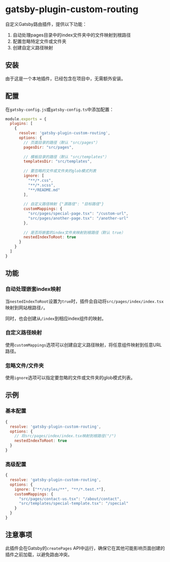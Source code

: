 # gatsby-plugin-custom-routing

自定义Gatsby路由插件，提供以下功能：

1. 自动处理pages目录中的index文件夹中的文件映射到根路径
2. 配置忽略特定文件或文件夹
3. 创建自定义路径映射

## 安装

由于这是一个本地插件，已经包含在项目中，无需额外安装。

## 配置

在`gatsby-config.js`或`gatsby-config.ts`中添加配置：

```js
module.exports = {
  plugins: [
    {
      resolve: 'gatsby-plugin-custom-routing',
      options: {
        // 页面目录的路径（默认 "src/pages"）
        pagesDir: "src/pages",
        
        // 模板目录的路径（默认 "src/templates"）
        templatesDir: "src/templates",
        
        // 要忽略的文件或文件夹的glob模式列表
        ignore: [
          "**/*.css",
          "**/*.scss",
          "**/README.md"
        ],
        
        // 自定义路径映射 {"源路径": "目标路径"}
        customMappings: {
          "src/pages/special-page.tsx": "/custom-url",
          "src/pages/another-page.tsx": "/another-url"
        },
        
        // 是否将嵌套的index文件夹映射到根路径（默认 true）
        nestedIndexToRoot: true
      }
    }
  ]
}
```

## 功能

### 自动处理嵌套index映射

当`nestedIndexToRoot`设置为`true`时，插件会自动将`src/pages/index/index.tsx`映射到网站根路径`/`。

同时，也会创建从`/index`到相应index组件的映射。

### 自定义路径映射

使用`customMappings`选项可以创建自定义路径映射，将任意组件映射到任意URL路径。

### 忽略文件/文件夹

使用`ignore`选项可以指定要忽略的文件或文件夹的glob模式列表。

## 示例

### 基本配置

```js
{
  resolve: 'gatsby-plugin-custom-routing',
  options: {
    // 将src/pages/index/index.tsx映射到根路径("/")
    nestedIndexToRoot: true
  }
}
```

### 高级配置

```js
{
  resolve: 'gatsby-plugin-custom-routing',
  options: {
    ignore: ["**/styles/**", "**/*.test.*"],
    customMappings: {
      "src/pages/contact-us.tsx": "/about/contact",
      "src/templates/special-template.tsx": "/special"
    }
  }
}
```

## 注意事项

此插件会在Gatsby的`createPages` API中运行，确保它在其他可能影响页面创建的插件之前加载，以避免路由冲突。 